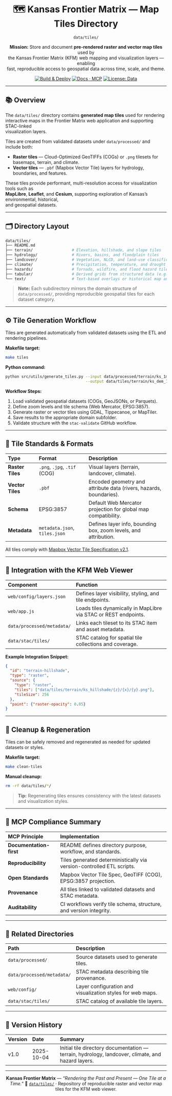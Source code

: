<div align="center">

# 🗺️ Kansas Frontier Matrix — Map Tiles Directory  
`data/tiles/`

**Mission:** Store and document **pre-rendered raster and vector map tiles** used by  
the Kansas Frontier Matrix (KFM) web mapping and visualization layers — enabling  
fast, reproducible access to geospatial data across time, scale, and theme.

[![Build & Deploy](https://github.com/bartytime4life/Kansas-Frontier-Matrix/actions/workflows/site.yml/badge.svg)](../../.github/workflows/site.yml)
[![Docs · MCP](https://img.shields.io/badge/Docs-MCP-blue)](../../docs/)
[![License: Data](https://img.shields.io/badge/License-CC--BY%204.0-green)](../../LICENSE)

</div>

---

## 📚 Overview

The `data/tiles/` directory contains **generated map tiles** used for rendering  
interactive maps in the Frontier Matrix web application and supporting STAC-linked  
visualization layers.  

Tiles are created from validated datasets under `data/processed/` and include both:  
- **Raster tiles** — Cloud-Optimized GeoTIFFs (COGs) or `.png` tilesets for basemaps, terrain, and climate.  
- **Vector tiles** — `.pbf` (Mapbox Vector Tile) layers for hydrology, boundaries, and features.  

These tiles provide performant, multi-resolution access for visualization tools such as  
**MapLibre**, **Leaflet**, and **Cesium**, supporting exploration of Kansas’s environmental, historical,  
and geospatial datasets.

---

## 🗂️ Directory Layout

```bash
data/tiles/
├── README.md
├── terrain/                 # Elevation, hillshade, and slope tiles
├── hydrology/               # Rivers, basins, and floodplain tiles
├── landcover/               # Vegetation, NLCD, and land-use classification tiles
├── climate/                 # Precipitation, temperature, and drought index tiles
├── hazards/                 # Tornado, wildfire, and flood hazard tiles
├── tabular/                 # Derived grids from structured data (e.g., population density)
└── text/                    # Text-based overlays or historical map annotations
````

> **Note:** Each subdirectory mirrors the domain structure of `data/processed/`,
> providing reproducible geospatial tiles for each dataset category.

---

## ⚙️ Tile Generation Workflow

Tiles are generated automatically from validated datasets using the ETL and rendering pipelines.

**Makefile target:**

```bash
make tiles
```

**Python command:**

```bash
python src/utils/generate_tiles.py --input data/processed/terrain/ks_1m_dem_2018_2020.tif \
                                   --output data/tiles/terrain/ks_dem_1m/
```

**Workflow Steps:**

1. Load validated geospatial datasets (COGs, GeoJSONs, or Parquets).
2. Define zoom levels and tile schema (Web Mercator, EPSG:3857).
3. Generate raster or vector tiles using GDAL, Tippecanoe, or MapTiler.
4. Save results to the appropriate domain subfolder.
5. Validate structure with the `stac-validate` GitHub workflow.

---

## 🧰 Tile Standards & Formats

| Type             | Format                        | Description                                                        |
| :--------------- | :---------------------------- | :----------------------------------------------------------------- |
| **Raster Tiles** | `.png`, `.jpg`, `.tif` (COG)  | Visual layers (terrain, landcover, climate).                       |
| **Vector Tiles** | `.pbf`                        | Encoded geometry and attribute data (rivers, hazards, boundaries). |
| **Schema**       | EPSG:3857                     | Default Web Mercator projection for global map compatibility.      |
| **Metadata**     | `metadata.json`, `tiles.json` | Defines layer info, bounding box, zoom levels, and attribution.    |

All tiles comply with [Mapbox Vector Tile Specification v2.1](https://docs.mapbox.com/data/tilesets/reference/).

---

## 🧩 Integration with the KFM Web Viewer

| Component                  | Function                                                        |
| :------------------------- | :-------------------------------------------------------------- |
| `web/config/layers.json`   | Defines layer visibility, styling, and tile endpoints.          |
| `web/app.js`               | Loads tiles dynamically in MapLibre via STAC or REST endpoints. |
| `data/processed/metadata/` | Links each tileset to its STAC item and asset metadata.         |
| `data/stac/tiles/`         | STAC catalog for spatial tile collections and coverage.         |

**Example Integration Snippet:**

```json
{
  "id": "terrain-hillshade",
  "type": "raster",
  "source": {
    "type": "raster",
    "tiles": ["data/tiles/terrain/ks_hillshade/{z}/{x}/{y}.png"],
    "tileSize": 256
  },
  "paint": {"raster-opacity": 0.85}
}
```

---

## 🧹 Cleanup & Regeneration

Tiles can be safely removed and regenerated as needed for updated datasets or styles.

**Makefile target:**

```bash
make clean-tiles
```

**Manual cleanup:**

```bash
rm -rf data/tiles/*/
```

> **Tip:** Regenerating tiles ensures consistency with the latest datasets and visualization styles.

---

## 🧠 MCP Compliance Summary

| MCP Principle           | Implementation                                                        |
| :---------------------- | :-------------------------------------------------------------------- |
| **Documentation-first** | README defines directory purpose, workflow, and standards.            |
| **Reproducibility**     | Tiles generated deterministically via version-controlled ETL scripts. |
| **Open Standards**      | Mapbox Vector Tile Spec, GeoTIFF (COG), EPSG:3857 projection.         |
| **Provenance**          | All tiles linked to validated datasets and STAC metadata.             |
| **Auditability**        | CI workflows verify tile schema, structure, and version integrity.    |

---

## 📎 Related Directories

| Path                       | Description                                                |
| :------------------------- | :--------------------------------------------------------- |
| `data/processed/`          | Source datasets used to generate tiles.                    |
| `data/processed/metadata/` | STAC metadata describing tile provenance.                  |
| `web/config/`              | Layer configuration and visualization styles for web maps. |
| `data/stac/tiles/`         | STAC catalog of available tile layers.                     |

---

## 📅 Version History

| Version | Date       | Summary                                                                                           |
| :------ | :--------- | :------------------------------------------------------------------------------------------------ |
| v1.0    | 2025-10-04 | Initial tile directory documentation — terrain, hydrology, landcover, climate, and hazard layers. |

---

<div align="center">

**Kansas Frontier Matrix** — *“Rendering the Past and Present — One Tile at a Time.”*
📍 [`data/tiles/`](.) · Repository of reproducible raster and vector map tiles for the KFM web viewer.

</div>
